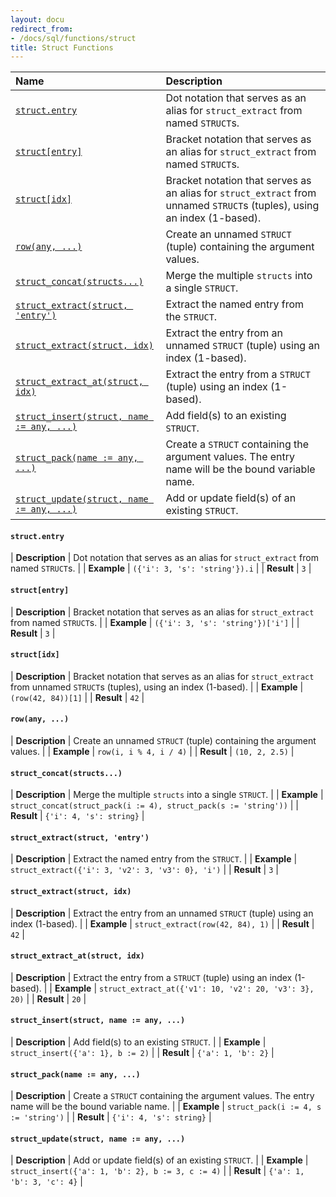 ```yaml
---
layout: docu
redirect_from:
- /docs/sql/functions/struct
title: Struct Functions
---
```


<!-- markdownlint-disable MD001 -->

| Name | Description |
|:--|:-------|
| [`struct.entry`](#structentry) | Dot notation that serves as an alias for `struct_extract` from named `STRUCT`s. |
| [`struct[entry]`](#structentry) | Bracket notation that serves as an alias for `struct_extract` from named `STRUCT`s. |
| [`struct[idx]`](#structidx) | Bracket notation that serves as an alias for `struct_extract` from unnamed `STRUCT`s (tuples), using an index (1-based). |
| [`row(any, ...)`](#rowany-) | Create an unnamed `STRUCT` (tuple) containing the argument values. |
| [`struct_concat(structs...)`](#struct_concatstructs) | Merge the multiple `structs` into a single `STRUCT`. |
| [`struct_extract(struct, 'entry')`](#struct_extractstruct-entry) | Extract the named entry from the `STRUCT`. |
| [`struct_extract(struct, idx)`](#struct_extractstruct-idx) | Extract the entry from an unnamed `STRUCT` (tuple) using an index (1-based). |
| [`struct_extract_at(struct, idx)`](#struct_extract_atstruct-idx) | Extract the entry from a `STRUCT` (tuple) using an index (1-based). |
| [`struct_insert(struct, name := any, ...)`](#struct_insertstruct-name--any-) | Add field(s) to an existing `STRUCT`. |
| [`struct_pack(name := any, ...)`](#struct_packname--any-) | Create a `STRUCT` containing the argument values. The entry name will be the bound variable name. |
| [`struct_update(struct, name := any, ...)`](#struct_updatestruct-name--any-) | Add or update field(s) of an existing `STRUCT`. |

#### `struct.entry`

<div class="nostroke_table"></div>

| **Description** | Dot notation that serves as an alias for `struct_extract` from named `STRUCT`s. |
| **Example** | `({'i': 3, 's': 'string'}).i` |
| **Result** | `3` |

#### `struct[entry]`

<div class="nostroke_table"></div>

| **Description** | Bracket notation that serves as an alias for `struct_extract` from named `STRUCT`s. |
| **Example** | `({'i': 3, 's': 'string'})['i']` |
| **Result** | `3` |

#### `struct[idx]`

<div class="nostroke_table"></div>

| **Description** | Bracket notation that serves as an alias for `struct_extract` from unnamed `STRUCT`s (tuples), using an index (1-based). |
| **Example** | `(row(42, 84))[1]` |
| **Result** | `42` |

#### `row(any, ...)`

<div class="nostroke_table"></div>

| **Description** | Create an unnamed `STRUCT` (tuple) containing the argument values. |
| **Example** | `row(i, i % 4, i / 4)` |
| **Result** | `(10, 2, 2.5)` |

#### `struct_concat(structs...)`

<div class="nostroke_table"></div>

| **Description** | Merge the multiple `structs` into a single `STRUCT`. |
| **Example** | `struct_concat(struct_pack(i := 4), struct_pack(s := 'string'))` |
| **Result** | `{'i': 4, 's': string}` |

#### `struct_extract(struct, 'entry')`

<div class="nostroke_table"></div>

| **Description** | Extract the named entry from the `STRUCT`. |
| **Example** | `struct_extract({'i': 3, 'v2': 3, 'v3': 0}, 'i')` |
| **Result** | `3` |

#### `struct_extract(struct, idx)`

<div class="nostroke_table"></div>

| **Description** | Extract the entry from an unnamed `STRUCT` (tuple) using an index (1-based). |
| **Example** | `struct_extract(row(42, 84), 1)` |
| **Result** | `42` |

#### `struct_extract_at(struct, idx)`

<div class="nostroke_table"></div>

| **Description** | Extract the entry from a `STRUCT` (tuple) using an index (1-based). |
| **Example** | `struct_extract_at({'v1': 10, 'v2': 20, 'v3': 3}, 20)` |
| **Result** | `20` |

#### `struct_insert(struct, name := any, ...)`

<div class="nostroke_table"></div>

| **Description** | Add field(s) to an existing `STRUCT`. |
| **Example** | `struct_insert({'a': 1}, b := 2)` |
| **Result** | `{'a': 1, 'b': 2}` |

#### `struct_pack(name := any, ...)`

<div class="nostroke_table"></div>

| **Description** | Create a `STRUCT` containing the argument values. The entry name will be the bound variable name. |
| **Example** | `struct_pack(i := 4, s := 'string')` |
| **Result** | `{'i': 4, 's': string}` |

#### `struct_update(struct, name := any, ...)`

<div class="nostroke_table"></div>

| **Description** | Add or update field(s) of an existing `STRUCT`. |
| **Example** | `struct_insert({'a': 1, 'b': 2}, b := 3, c := 4)` |
| **Result** | `{'a': 1, 'b': 3, 'c': 4}` |
